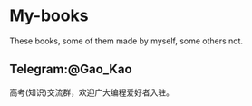 # My-books
These books, some of them made by myself, some others not.

## Telegram:@Gao_Kao
高考(知识)交流群，欢迎广大编程爱好者入驻。